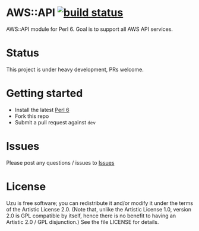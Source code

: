 AWS::API [![build status](https://travis-ci.org/scmorrison/AWS-API.svg?branch=master)](https://travis-ci.org/scmorrison/AWS-API)
========

AWS::API module for Perl 6. Goal is to support all AWS API services.

# Status

This project is under heavy development, PRs welcome.

# Getting started

* Install the latest [Perl 6](https://perl6.org/downloads/)
* Fork this repo
* Submit a pull request against `dev`

# Issues

Please post any questions / issues to [Issues](https://github.com/scmorrison/AWS-API/issues)

# License

Uzu is free software; you can redistribute it and/or modify it under the terms of the Artistic License 2.0. (Note that, unlike the Artistic License 1.0, version 2.0 is GPL compatible by itself, hence there is no benefit to having an Artistic 2.0 / GPL disjunction.) See the file LICENSE for details.

